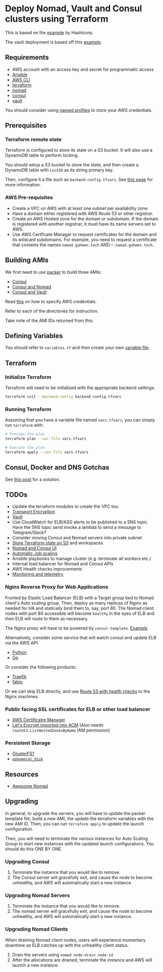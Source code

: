 # Deploy Nomad, Vault and Consul clusters using Terraform

This is based on the
[example](https://github.com/hashicorp/terraform-aws-nomad/tree/master/examples/nomad-consul-separate-cluster)
by Hashicorp.

The vault deployment is based off this
[example](https://github.com/hashicorp/terraform-aws-vault/tree/master/examples/vault-cluster-private).

## Requirements

- AWS account with an access key and secret for programmatic access
- [Ansible](https://github.com/ansible/ansible/releases)
- [AWS CLI](https://aws.amazon.com/cli/)
- [terraform](https://www.terraform.io/)
- [nomad](https://www.nomadproject.io/)
- [consul](https://www.consul.io/)
- [vault](https://www.vaultproject.io/)

You should consider using
[named profiles](https://docs.aws.amazon.com/cli/latest/userguide/cli-multiple-profiles.html) to
store your AWS credentials.

## Prerequisites

### Terraform remote state

Terraform is configured to store its state on a S3 bucket. It will also use a DynamoDB table to
perform locking.

You should setup a S3 bucket to store the state, and then create a DynamoDB table with `LockID`
as its string primary key.

Then, configure it a file such as `backend-config.tfvars`. See
[this page](https://www.terraform.io/docs/backends/types/s3.html) for more information.

### AWS Pre-requisites

- Create a VPC on AWS with at least one subnet per availability zone
- Have a domain either registered with AWS Route 53 or other registrar.
- Create an AWS Hosted zone for the domain or subdomain. If the domain is registered with another registrar, it must have its name servers set to AWS.
- Use AWS Certficate Manager to request certificates for the domain and its wildcard subdomains. For example, you need to request a certificate that contains the names `nomad.gahmen.tech` AND `*.nomad.gahmen.tech`.

## Building AMIs

We first need to use [packer](https://www.packer.io/) to build three AMIs:

- [Consul](package/consul])
- [Consul and Nomad](packer/nomad)
- [Consul and Vault](packer/vault)

Read [this](https://www.packer.io/docs/builders/amazon.html#specifying-amazon-credentials) on how
to specify AWS credentials.

Refer to each of the directories for instruction.

Take note of the AMI IDs returned from this.

## Defining Variables

You should refer to `variables.tf` and then create your own
[variable file](https://www.terraform.io/intro/getting-started/variables.html#from-a-file).

## Terraform

### Initialize Terraform

Terraform will need to be initialized with the appropriate backend settings:

```bash
terraform init --backend-config backend-config.tfvars
```

### Running Terraform

Assuming that you have a variable file named `vars.tfvars`, you can simply run `terraform` with:

```bash
# Preview the plan
terraform plan --var-file vars.tfvars

# Execute the plan
terraform apply --var-file vars.tfvars

```

## Consul, Docker and DNS Gotchas

See [this post](https://medium.com/zendesk-engineering/making-docker-and-consul-get-along-5fceda1d52b9)
for a solution.

## TODOs

- Update the terraform modules to create the VPC too.
- [Transport Encryption](https://github.com/hashicorp/terraform-aws-nomad/tree/master/modules/run-nomad#how-do-you-handle-encryption)
- [Vault](https://github.com/hashicorp/terraform-aws-vault)
- Use CloudWatch for ELB/ASG alerts to be published to a SNS topic. Have the SNS topic send invoke
a lambda to send a message to Telegram/Slack?
- Consider moving Consul and Nomad servers into private subnet
- [Store Terraform state on S3](https://www.terraform.io/docs/backends/types/s3.html) and workspaces
- [Nomad and Consul UI](https://github.com/jrasell/nomadfiles/blob/master/hashi-ui/hashi-ui.nomad)
- [Automatic Job scaling](https://github.com/elsevier-core-engineering/replicator)
- Ansible playbooks to manage cluster (e.g. terminate all workers etc.)
- Internal load balancer for Nomad and Consul APIs
- AWS Health checks improvements
- [Monitoring and telemetry](https://blog.takipi.com/graphite-vs-grafana-build-the-best-monitoring-architecture-for-your-application/)

### Nginx Reverse Proxy for Web Applications

Fronted by Elastic Load Balancer (ELB) with a Target group tied to Nomad client's Auto scaling group.
Then, deploy as many replicas of Nginx as needed for HA and statically bind them to, say, port 80.
The Nomad client nodes with port 80 accessible will become `healthy` in the eyes of ELB and then
ELB will route to them as necessary.

The Nginx proxy will have to be powered by `consul-template`.
[Example](https://github.com/hashicorp/consul-template/blob/063041f05c95a90cacd322dcfc14cd0ab83f5734/examples/nginx.md)

Alternatively, consider some service that will watch consul and update ELB via the AWS API:

- [Python](https://github.com/sebest/docker-elb-consul)
- [Go](https://github.com/pshima/consul-alb-sync)

Or consider the following products:

- [Traefik](https://traefik.io/)
- [fabio](https://github.com/fabiolb/fabio)

Or we can skip ELB directly, and use
[Route 53 with health checks](https://docs.aws.amazon.com/Route53/latest/DeveloperGuide/dns-failover.html)
to the Nginx machines.

### Public facing SSL certificates for ELB or other load balancer

- [AWS Certificatre Manager](https://docs.aws.amazon.com/acm/latest/userguide/gs-acm-request.html)
- [Let's Encrypt imported into ACM](https://github.com/alex/letsencrypt-aws)
(Also needs `route53:ListHostedZonesByName` IAM permission)

### Persistent Storage

- [GlusterFS?](https://github.com/hashicorp/nomad/issues/150#issuecomment-344412873)
- [`ephemeral_disk`](https://www.nomadproject.io/docs/job-specification/ephemeral_disk.html)

## Resources

- [Awesome Nomad](https://github.com/jippi/awesome-nomad)

## Upgrading

In general, to upgrade the servers, you will have to update the packer template file, build
a new AMI, the update the terraform variables with the new AMI ID. Then, you can run
`terraform apply` to update the launch configuration.

Then, you will need to terminate the various instances for Auto Scaling Group to start
new instances with the updated launch configurations. You should do this ONE BY ONE.

### Upgrading Consul

1. Terminate the instance that you would like to remove.
1. The Consul server will gracefully exit, and cause the node to become unhealthy, and AWS will automatically start a new instance.

### Upgrading Nomad Servers

1. Terminate the instance that you would like to remove.
1. The nomad server will gracefully exit, and cause the node to become unhealthy, and AWS will automatically start a new instance.

### Upgrading Nomad Clients

When draining Nomad client nodes, users will experience momentary downtime as ELB catches up with
the unhealthy client status.

1. Drain the servers using `nomad node-drain node-id`
1. After the allocations are drained, terminate the instance and AWS will launch a new instance.
